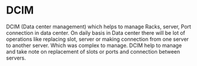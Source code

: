 # DCIM

DCIM (Data center management) which helps to manage Racks, server, Port connection in data center.
On daily basis in Data center there will be lot of operations like replacing slot, server or making connection from one server to another server. 
Which was complex to manage. DCIM help to manage and take note on replacement of slots or ports and connection between servers.
